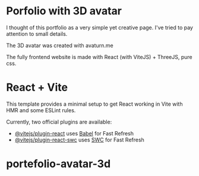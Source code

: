 # Porfolio with 3D avatar

I thought of this portfolio as a very simple yet creative page. I've tried to pay attention to small details.

The 3D avatar was created with avaturn.me

The fully frontend website is made with React (with ViteJS) + ThreeJS, pure css.

# React + Vite

This template provides a minimal setup to get React working in Vite with HMR and some ESLint rules.

Currently, two official plugins are available:

- [@vitejs/plugin-react](https://github.com/vitejs/vite-plugin-react/blob/main/packages/plugin-react/README.md) uses [Babel](https://babeljs.io/) for Fast Refresh
- [@vitejs/plugin-react-swc](https://github.com/vitejs/vite-plugin-react-swc) uses [SWC](https://swc.rs/) for Fast Refresh
# portefolio-avatar-3d
